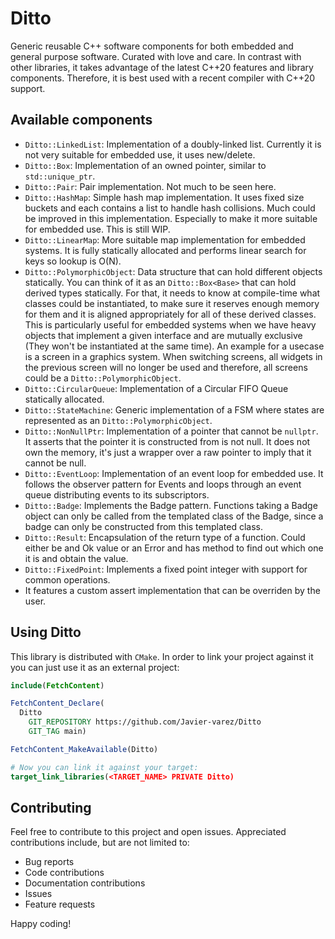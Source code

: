 # Ditto

Generic reusable C++ software components for both embedded and general purpose software. Curated with love and care. In contrast with other libraries, it takes advantage of the latest C++20 features and library components. Therefore, it is best used with a recent compiler with C++20 support.

## Available components

  * `Ditto::LinkedList`: Implementation of a doubly-linked list. Currently it is not very suitable for embedded use, it uses new/delete.
  * `Ditto::Box`: Implementation of an owned pointer, similar to `std::unique_ptr`.
  * `Ditto::Pair`: Pair implementation. Not much to be seen here.
  * `Ditto::HashMap`: Simple hash map implementation. It uses fixed size buckets and each contains a list to handle hash collisions. Much could be improved in this implementation. Especially to make it more suitable for embedded use. This is still WIP.
  * `Ditto::LinearMap`: More suitable map implementation for embedded systems. It is fully statically allocated and performs linear search for keys so lookup is O(N).
  * `Ditto::PolymorphicObject`: Data structure that can hold different objects statically. You can think of it as an `Ditto::Box<Base>` that can hold derived types statically. For that, it needs to know at compile-time what classes could be instantiated, to make sure it reserves enough memory for them and it is aligned appropriately for all of these derived classes. This is particularly useful for embedded systems when we have heavy objects that implement a given interface and are mutually exclusive (They won't be instantiated at the same time). An example for a usecase is a screen in a graphics system. When switching screens, all widgets in the previous screen will no longer be used and therefore, all screens could be a `Ditto::PolymorphicObject`.
  * `Ditto::CircularQueue`: Implementation of a Circular FIFO Queue statically allocated.
  * `Ditto::StateMachine`: Generic implementation of a FSM where states are represented as an `Ditto::PolymorphicObject`.
  * `Ditto::NonNullPtr`: Implementation of a pointer that cannot be `nullptr`. It asserts that the pointer it is constructed from is not null. It does not own the memory, it's just a wrapper over a raw pointer to imply that it cannot be null.
  * `Ditto::EventLoop`: Implementation of an event loop for embedded use. It follows the observer pattern for Events and loops through an event queue distributing events to its subscriptors.
  * `Ditto::Badge`: Implements the Badge pattern. Functions taking a Badge object can only be called from the templated class of the Badge, since a badge can only be constructed from this templated class.
  * `Ditto::Result`: Encapsulation of the return type of a function. Could either be and Ok value or an Error and has method to find out which one it is and obtain the value.
  * `Ditto::FixedPoint`: Implements a fixed point integer with support for common operations.
  * It features a custom assert implementation that can be overriden by the user.


## Using Ditto

This library is distributed with `CMake`. In order to link your project against it you can just use it as an external project:

```CMake
include(FetchContent)

FetchContent_Declare(
  Ditto
    GIT_REPOSITORY https://github.com/Javier-varez/Ditto
    GIT_TAG main)

FetchContent_MakeAvailable(Ditto)

# Now you can link it against your target:
target_link_libraries(<TARGET_NAME> PRIVATE Ditto)
```

## Contributing

Feel free to contribute to this project and open issues. Appreciated contributions include, but are not limited to:
  * Bug reports
  * Code contributions
  * Documentation contributions
  * Issues
  * Feature requests

Happy coding!

